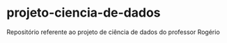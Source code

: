 # projeto-ciencia-de-dados
Repositório referente ao projeto de ciência de dados do professor Rogério
